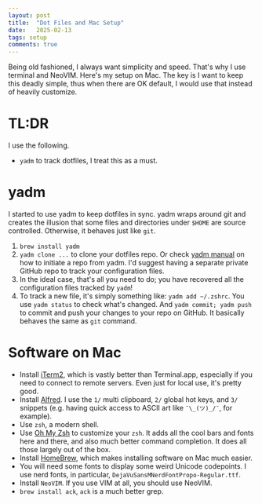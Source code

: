```yaml
---
layout: post
title:  "Dot Files and Mac Setup"
date:   2025-02-13
tags: setup 
comments: true
---
```


Being old fashioned, I always want simplicity and speed. That's why I use terminal and NeoVIM. Here's my setup on Mac. The key is I want to keep this deadly simple, thus when there are OK default, I would use that instead of heavily customize.

# TL:DR

I use the following. 

* `yadm` to track dotfiles, I treat this as a must.

# yadm

I started to use yadm to keep dotfiles in sync. yadm wraps around git and creates the illusion that some files and directories under `$HOME` are source controlled. Otherwise, it behaves just like `git`.

1. `brew install yadm`
2. `yadm clone ...` to clone your dotfiles repo. Or check [yadm manual](https://yadm.io/docs/getting_started) on how to initiate a repo from yadm. I'd suggest having a separate private GitHub repo to track your configuration files.
3. In the ideal case, that's all you need to do; you have recovered all the configuration files tracked by `yadm`!
4. To track a new file, it's simply something like: `yadm add ~/.zshrc`. You use `yadm status` to check what's changed. And `yadm commit; yadm push` to commit and push your changes to your repo on GitHub. It basically behaves the same as `git` command.

# Software on Mac

* Install [iTerm2](https://iterm2.com), which is vastly better than Terminal.app, especially if you need to connect to remote servers. Even just for local use, it's pretty good.
* Install [Alfred](https://www.alfredapp.com). I use the `1/` multi clipboard, `2/` global hot keys, and `3/` snippets (e.g. having quick access to ASCII art like `¯\_(ツ)_/¯`, for example).
* Use `zsh`, a modern shell.
* Use [Oh My Zsh](https://ohmyz.sh/) to customize your `zsh`. It adds all the cool bars and fonts here and there, and also much better command completion. It does all those largely out of the box.
* Install [HomeBrew](https://brew.sh/), which makes installing software on Mac much easier.
* You will need some fonts to display some weird Unicode codepoints. I use nerd fonts, in particular, `DejaVuSansMNerdFontPropo-Regular.ttf`.
* Install `NeoVIM`. If you use VIM at all, you should use NeoVIM. 
* `brew install ack`, `ack` is a much better grep.



